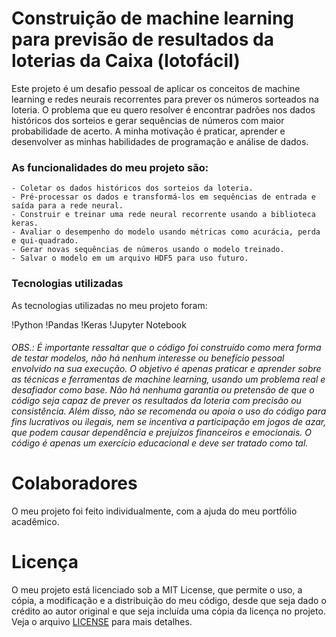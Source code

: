 # Construição de machine learning para previsão de resultados da loterias da Caixa (lotofácil)

Este projeto é um desafio pessoal de aplicar os conceitos de machine learning e redes neurais recorrentes para prever os números sorteados na loteria. O problema que eu quero resolver é encontrar padrões nos dados históricos dos sorteios e gerar sequências de números com maior probabilidade de acerto. A minha motivação é praticar, aprender e desenvolver as minhas habilidades de programação e análise de dados.

### As funcionalidades do meu projeto são:
    - Coletar os dados históricos dos sorteios da loteria.
    - Pré-processar os dados e transformá-los em sequências de entrada e saída para a rede neural. 
    - Construir e treinar uma rede neural recorrente usando a biblioteca keras. 
    - Avaliar o desempenho do modelo usando métricas como acurácia, perda e qui-quadrado. 
    - Gerar novas sequências de números usando o modelo treinado. 
    - Salvar o modelo em um arquivo HDF5 para uso futuro.

### Tecnologias utilizadas
As tecnologias utilizadas no meu projeto foram:

!Python !Pandas !Keras !Jupyter Notebook

###### OBS.: É importante ressaltar que o código foi construído como mera forma de testar modelos, não há nenhum interesse ou benefício pessoal envolvido na sua execução. O objetivo é apenas praticar e aprender sobre as técnicas e ferramentas de machine learning, usando um problema real e desafiador como base. Não há nenhuma garantia ou pretensão de que o código seja capaz de prever os resultados da loteria com precisão ou consistência. Além disso, não se recomenda ou apoia o uso do código para fins lucrativos ou ilegais, nem se incentiva a participação em jogos de azar, que podem causar dependência e prejuízos financeiros e emocionais. O código é apenas um exercício educacional e deve ser tratado como tal.

# Colaboradores
O meu projeto foi feito individualmente, com a ajuda do meu portfólio acadêmico.

# Licença
O meu projeto está licenciado sob a MIT License, que permite o uso, a cópia, a modificação e a distribuição do meu código, desde que seja dado o crédito ao autor original e que seja incluída uma cópia da licença no projeto. Veja o arquivo [LICENSE](https://github.com/o-allanribeiro/PROJETOESTATISTICA/blob/abdc8a2bfb5359a8cb078e7ed15933bec29b58db/LICENSE) para mais detalhes.